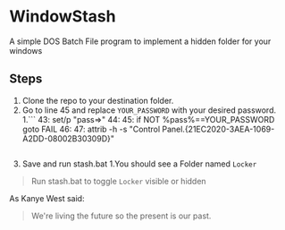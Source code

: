 # WindowStash
A simple DOS Batch File program to implement a hidden folder for your windows

## Steps

1. Clone the repo to your destination folder.
1. Go to line 45 and replace `YOUR_PASSWORD` with your desired password.
  1.```
    43: set/p "pass=>"
    44:
    45: if NOT %pass%==YOUR_PASSWORD goto FAIL
    46:
    47: attrib -h -s "Control Panel.{21EC2020-3AEA-1069-A2DD-08002B30309D}"
    ```
1. Save and run stash.bat
1.You should see a Folder named `Locker`

> Run stash.bat to toggle `Locker` visible or hidden

As Kanye West said:

> We're living the future so
> the present is our past.

